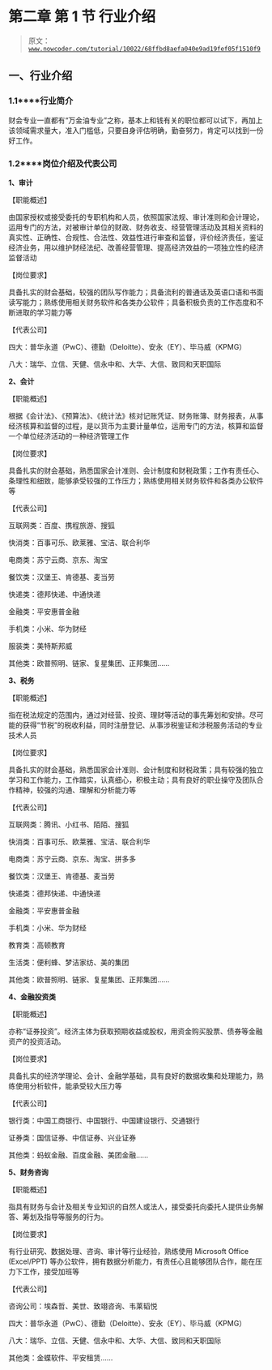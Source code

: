 # 第二章 第 1 节 行业介绍

> 原文：[`www.nowcoder.com/tutorial/10022/68ffbd8aefa040e9ad19fef05f1510f9`](https://www.nowcoder.com/tutorial/10022/68ffbd8aefa040e9ad19fef05f1510f9)

## **一、行业介绍**

### **1.1****行业简介**

财会专业一直都有“万金油专业”之称，基本上和钱有关的职位都可以试下，再加上该领域需求量大，准入门槛低，只要自身评估明确，勤奋努力，肯定可以找到一份好工作。

### **1.2****岗位介绍及代表公司**

**1、审计**

【职能概述】

由国家授权或接受委托的专职机构和人员，依照国家法规、审计准则和会计理论，运用专门的方法，对被审计单位的财政、财务收支、经营管理活动及其相关资料的真实性、正确性、合规性、合法性、效益性进行审查和监督，评价经济责任，鉴证经济业务，用以维护财经法纪、改善经营管理、提高经济效益的一项独立性的经济监督活动

【岗位要求】

具备扎实的财会基础，较强的团队写作能力；具备流利的普通话及英语口语和书面读写能力；熟练使用相关财务软件和各类办公软件；具备积极负责的工作态度和不断进取的学习能力等

【代表公司】

四大：普华永道（PwC）、德勤（Deloitte）、安永（EY）、毕马威（KPMG）

八大：瑞华、立信、天健、信永中和、大华、大信、致同和天职国际

**2、会计**

【职能概述】

根据《会计法》、《预算法》、《统计法》核对记账凭证、财务账簿、财务报表，从事经济核算和监督的过程，是以货币为主要计量单位，运用专门的方法，核算和监督一个单位经济活动的一种经济管理工作

【岗位要求】

具备扎实的财会基础，熟悉国家会计准则、会计制度和财税政策；工作有责任心、条理性和细致，能够承受较强的工作压力；熟练使用相关财务软件和各类办公软件等

【代表公司】

互联网类：百度、携程旅游、搜狐

快消类：百事可乐、欧莱雅、宝洁、联合利华

电商类：苏宁云商、京东、淘宝

餐饮类：汉堡王、肯德基、麦当劳

快递类：德邦快递、中通快递

金融类：平安惠普金融

手机类：小米、华为财经

服装类：美特斯邦威

其他类：欧普照明、链家、复星集团、正邦集团……

**3、税务**

【职能概述】

指在税法规定的范围内，通过对经营、投资、理财等活动的事先筹划和安排。尽可能的获得“节税”的税收利益，同时注册登记、从事涉税鉴证和涉税服务活动的专业技术人员

【岗位要求】

具备扎实的财会基础，熟悉国家会计准则、会计制度和财税政策；具有较强的独立学习和工作能力，工作踏实，认真细心，积极主动；具有良好的职业操守及团队合作精神，较强的沟通、理解和分析能力等

【代表公司】

互联网类：腾讯、小红书、陌陌、搜狐

快消类：百事可乐、欧莱雅、宝洁、联合利华

电商类：苏宁云商、京东、淘宝、拼多多

餐饮类：汉堡王、肯德基、麦当劳

快递类：德邦快递、中通快递

金融类：平安惠普金融

手机类：小米、华为财经

教育类：高顿教育

生活类：便利蜂、梦洁家纺、美的集团

其他类：欧普照明、链家、复星集团、正邦集团……

**4、金融投资类**

【职能概述】

亦称“证券投资”。经济主体为获取预期收益或股权，用资金购买股票、债券等金融资产的投资活动。

【岗位要求】

具备扎实的经济学理论、会计、金融学基础，具有良好的数据收集和处理能力，熟练使用分析软件，能承受较大压力等

【代表公司】

银行类：中国工商银行、中国银行、中国建设银行、交通银行

证券类：国信证券、中信证券、兴业证券

其他类：蚂蚁金融、百度金融、美团金融……

**5、财务咨询**

【职能概述】

指具有财务与会计及相关专业知识的自然人或法人，接受委托向委托人提供业务解答、筹划及指导等服务的行为。

【岗位要求】

有行业研究、数据处理、咨询、审计等行业经验，熟练使用 Microsoft Office (Excel/PPT) 等办公软件，拥有数据分析能力，有责任心且能够团队合作，能在压力下工作，接受加班等

【代表公司】

咨询公司：埃森哲、美世、致翊咨询、韦莱韬悦

四大：普华永道（PwC）、德勤（Deloitte）、安永（EY）、毕马威（KPMG）

八大：瑞华、立信、天健、信永中和、大华、大信、致同和天职国际

其他类：金蝶软件、平安租赁……